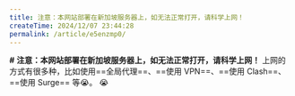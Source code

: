 ```yaml
---
title: 注意：本网站部署在新加坡服务器上，如无法正常打开，请科学上网！
createTime: 2024/12/07 23:44:28
permalink: /article/e5enzmp0/
---
```


**#** **注意：本网站部署在新加坡服务器上，如无法正常打开，请科学上网！**
上网的方式有很多种，比如使用==全局代理==、==使用 VPN==、==使用 Clash==、==使用 Surge== 等😭。
😭<!-- more -->
